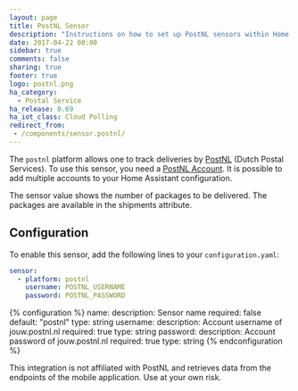 ```yaml
---
layout: page
title: PostNL Sensor
description: "Instructions on how to set up PostNL sensors within Home Assistant."
date: 2017-04-22 08:00
sidebar: true
comments: false
sharing: true
footer: true
logo: postnl.png
ha_category:
  - Postal Service
ha_release: 0.69
ha_iot_class: Cloud Polling
redirect_from:
 - /components/sensor.postnl/
---
```


The `postnl` platform allows one to track deliveries by [PostNL](https://www.postnl.nl) (Dutch Postal Services). To use this sensor, you need a [PostNL Account](https://jouw.postnl.nl). It is possible to add multiple accounts to your Home Assistant configuration.

The sensor value shows the number of packages to be delivered. The packages are available in the shipments attribute.

## Configuration

To enable this sensor, add the following lines to your `configuration.yaml`:

```yaml
sensor:
  - platform: postnl
    username: POSTNL_USERNAME
    password: POSTNL_PASSWORD
```

{% configuration %}
name:
  description: Sensor name
  required: false
  default: "postnl"
  type: string
username:
  description: Account username of jouw.postnl.nl
  required: true
  type: string
password:
  description: Account password of jouw.postnl.nl
  required: true
  type: string
{% endconfiguration %}

<div class='note warning'>
This integration is not affiliated with PostNL and retrieves data from the endpoints of the mobile application. Use at your own risk.
</div>
